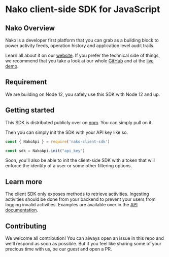 # Nako client-side SDK for JavaScript

## Nako Overview

Nako is a developer first platform that you can grab as a building block to power activity feeds, operation history and application level audit trails.

Learn all about it on our [website](https://nako.co). If you prefer the technical side of things, we recommend that you take a look at our whole [GitHub](https://nako.co) and at the [live demo](https://nako.co/demo).

## Requirement

We are building on Node 12, you safely use this SDK with Node 12 and up.

## Getting started

This SDK is distributed publicly over on [npm](https://www.npmjs.com/package/nako-client-sdk). You can simply pull on it.

Then you can simply init the SDK with your API key like so.

```javascript
const { NakoApi } = require('nako-client-sdk')

const sdk = NakoApi.init("api_key")
```

Soon, you'll also be able to init the client-side SDK with a token that will enforce the identity of a user or some other filtering options.

## Learn more

The client SDK only exposes methods to retrieve activities. Ingesting activities should be done from your backend to prevent your users from logging invalid activities. Examples are available over in the [API documentation](https://nako.co/demo).

## Contributing

We welcome all contribution! You can always open an issue in this repo and we'll respond as soon as possible. But if you feel like sharing some of your precious time with us, be our guest and open a PR.
